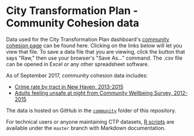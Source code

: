 # City Transformation Plan - Community Cohesion data

Data used for the City Transformation Plan dashboard's [community cohesion page](https://ct-data-haven.github.io/ctp-dash/pages/community.html) can be found here. Clicking on the links below will let you view that file. To save a data file that you are viewing, click the button that says "Raw," then use your browser's "Save As..." command. The .csv file can be opened in Excel or any other spreadsheet software.

As of September 2017, community cohesion data includes:

* [Crime rate by tract in New Haven, 2013-2015](crime_rate_by_tract.csv)
* [Adults feeling unsafe at night from Community Wellbeing Survey, 2012-2015](wellbeing_survey_trend.csv)

The data is hosted on GitHub in the [`community`](./) folder of this repository.

For technical users or anyone maintaining CTP datasets, [R scripts](../../../../R) are available under the `master` branch with Markdown documentation.
